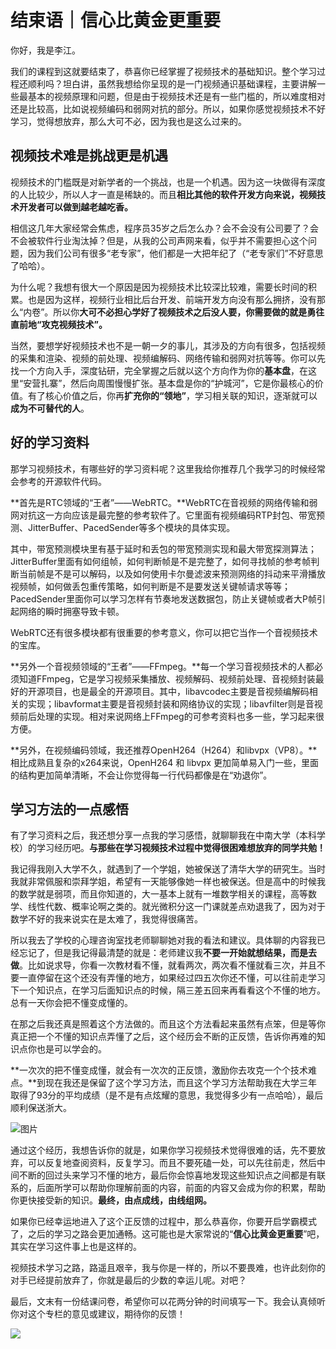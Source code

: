 # 结束语｜信心比黄金更重要

你好，我是李江。

我们的课程到这就要结束了，恭喜你已经掌握了视频技术的基础知识。整个学习过程还顺利吗？坦白讲，虽然我想给你呈现的是一门视频通识基础课程，主要讲解一些最基本的视频原理和问题，但是由于视频技术还是有一些门槛的，所以难度相对还是比较高，比如说视频编码和弱网对抗的部分。所以，如果你感觉视频技术不好学习，觉得想放弃，那么大可不必，因为我也是这么过来的。

## 视频技术难是挑战更是机遇

视频技术的门槛既是对新学者的一个挑战，也是一个机遇。因为这一块做得有深度的人比较少，所以人才一直是稀缺的。而且**相比其他的软件开发方向来说，视频技术开发者可以做到越老越吃香。**

相信这几年大家经常会焦虑，程序员35岁之后怎么办？会不会没有公司要了？会不会被软件行业淘汰掉？但是，从我的公司声网来看，似乎并不需要担心这个问题，因为我们公司有很多“老专家”，他们都是一大把年纪了（“老专家们”不好意思了哈哈）。

为什么呢？我想有很大一个原因是因为视频技术比较深比较难，需要长时间的积累。也是因为这样，视频行业相比后台开发、前端开发方向没有那么拥挤，没有那么“内卷”。所以你**大可不必担心学好了视频技术之后没人要，你需要做的就是勇往直前****地“****攻克视频技术****”****。**

<!-- [[[read_end]]] -->

当然，要想学好视频技术也不是一朝一夕的事儿，其涉及的方向有很多，包括视频的采集和渲染、视频的前处理、视频编解码、网络传输和弱网对抗等等。你可以先找一个方向入手，深度钻研，完全掌握之后就以这个方向作为你的**基本盘**，在这里“安营扎寨”，然后向周围慢慢扩张。基本盘是你的“护城河”，它是你最核心的价值。有了核心价值之后，你再**扩充你的“领地”**，学习相关联的知识，逐渐就可以**成为不可替代的人**。

## 好的学习资料

那学习视频技术，有哪些好的学习资料呢？这里我给你推荐几个我学习的时候经常会参考的开源软件代码。

**首先是RTC领域的“王者”——WebRTC。**WebRTC在音视频的网络传输和弱网对抗这一方向应该是最完整的参考软件了。它里面有视频编码RTP封包、带宽预测、JitterBuffer、PacedSender等多个模块的具体实现。

其中，带宽预测模块里有基于延时和丢包的带宽预测实现和最大带宽探测算法；JitterBuffer里面有如何组帧，如何判断帧是不是完整了，如何寻找帧的参考帧判断当前帧是不是可以解码，以及如何使用卡尔曼滤波来预测网络的抖动来平滑播放视频帧，如何做丢包重传策略，如何判断是不是要发送关键帧请求等等；PacedSender里面你可以学习怎样有节奏地发送数据包，防止关键帧或者大P帧引起网络的瞬时拥塞导致卡顿。

WebRTC还有很多模块都有很重要的参考意义，你可以把它当作一个音视频技术的宝库。

**另外一个音视频领域的“王者”——FFmpeg。**每一个学习音视频技术的人都必须知道FFmpeg，它是学习视频采集播放、视频解码、视频前处理、音视频封装最好的开源项目，也是最全的开源项目。其中，libavcodec主要是音视频编解码相关的实现；libavformat主要是音视频封装和网络协议的实现；libavfilter则是音视频前后处理的实现。相对来说网络上FFmpeg的可参考资料也多一些，学习起来很方便。

**另外，在视频编码领域，我还推荐OpenH264（H264）和libvpx（VP8）。**相比成熟且复杂的x264来说，OpenH264 和 libvpx 更加简单易入门一些，里面的结构更加简单清晰，不会让你觉得每一行代码都像是在“劝退你”。

## 学习方法的一点感悟

有了学习资料之后，我还想分享一点我的学习感悟，就聊聊我在中南大学（本科学校）的学习经历吧。**与那些在学习视频技术过程中觉得很困难想放弃的同学共勉！**

我记得我刚入大学不久，就遇到了一个学姐，她被保送了清华大学的研究生。当时我就非常佩服和崇拜学姐，希望有一天能够像她一样也被保送。但是高中的时候我的数学就是弱项，而且你知道的，大一基本上就有一堆数学相关的课程，高等数学、线性代数、概率论啊之类的。就光微积分这一门课就差点劝退我了，因为对于数学不好的我来说实在是太难了，我觉得很痛苦。

所以我去了学校的心理咨询室找老师聊聊她对我的看法和建议。具体聊的内容我已经忘记了，但是我记得最清楚的就是：老师建议我**不要一开始就想结果，而是去做**。比如说求导，你看一次教材看不懂，就看两次，两次看不懂就看三次，并且不要一直停留在这个还没有弄懂的地方，如果经过四五次你还不懂，可以往前走学习下一个知识点，在学习后面知识点的时候，隔三差五回来再看看这个不懂的地方。总有一天你会把不懂变成懂的。

在那之后我还真是照着这个方法做的。而且这个方法看起来虽然有点笨，但是等你真正把一个不懂的知识点弄懂了之后，这个经历会不断的正反馈，告诉你再难的知识点你也是可以学会的。

**一次次的把不懂变成懂，就会有一次次的正反馈，激励你去攻克一个个技术难点。**到现在我还是保留了这个学习方法，而且这个学习方法帮助我在大学三年取得了93分的平均成绩（是不是有点炫耀的意思，我觉得多少有一点哈哈），最后顺利保送浙大。

![图片](<https://static001.geekbang.org/resource/image/8c/39/8c920de2133bf9f2b661fyya9c8a1939.jpeg?wh=1120x1458> "为防止被认为吹嘘，附上成绩单，哈哈")

通过这个经历，我想告诉你的就是，如果你学习视频技术觉得很难的话，先不要放弃，可以反复地查阅资料，反复学习。而且不要死磕一处，可以先往前走，然后中间不断的回过头来学习不懂的地方，最后你会惊喜地发现这些知识点之间都是有联系的，后面所学可以帮助你理解前面的内容，前面的内容又会成为你的积累，帮助你更快接受新的知识。**最终，由点成线，由线组网。**

如果你已经幸运地进入了这个正反馈的过程中，那么恭喜你，你要开启学霸模式了，之后的学习之路会更加通畅。这可能也是大家常说的“**信心比黄金更重要**”吧，其实在学习这件事上也是这样的。

视频技术学习之路，路遥且艰辛，我与你是一样的，所以不要畏难，也许此刻你的对手已经提前放弃了，你就是最后的少数的幸运儿呢。对吧？

最后，文末有一份结课问卷，希望你可以花两分钟的时间填写一下。我会认真倾听你对这个专栏的意见或建议，期待你的反馈！

[![](<https://static001.geekbang.org/resource/image/15/f0/155769b5fbf755cc4904812a3da0f3f0.jpg?wh=1142x801>)](<https://jinshuju.net/f/EfbjrJ>)

